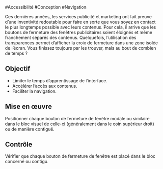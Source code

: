 
#Accessibilité #Conception #Navigation

Ces dernières années, les services publicité et marketing ont fait preuve d’une inventivité redoutable pour faire en sorte que vous soyez en contact le plus longtemps possible avec leurs contenus. Pour cela, il arrive que les boutons de fermeture des fenêtres publicitaires soient éloignés et même franchement séparés des contenus. Quelquefois, l’utilisation des transparences permet d’afficher la croix de fermeture dans une zone isolée de l’écran. Vous finissez toujours par les trouver, mais au bout de combien de temps ?

Objectif
--------

*   Limiter le temps d’apprentissage de l’interface.
*   Accélérer l’accès aux contenus.
*   Faciliter la navigation.

Mise en œuvre
-------------

Positionner chaque bouton de fermeture de fenêtre modale ou similaire dans le bloc visuel de celle-ci (généralement dans le coin supérieur droit) ou de manière contiguë.

Contrôle
--------

Vérifier que chaque bouton de fermeture de fenêtre est placé dans le bloc concerné ou contigu.
